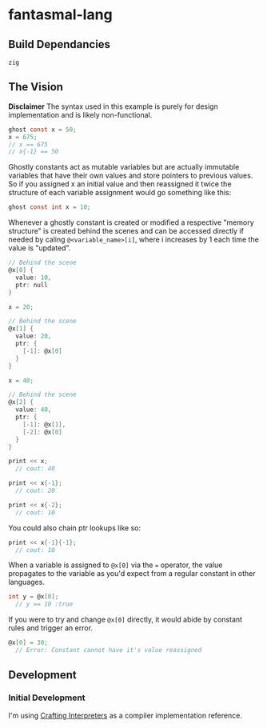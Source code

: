 # fantasmal-lang

## Build Dependancies

  `zig`

## The Vision

**Disclaimer** The syntax used in this example is purely for design implementation and is likely non-functional.

```c
ghost const x = 50;
x = 675;
// x == 675
// x{-1} == 50
```

Ghostly constants act as mutable variables but are actually immutable variables that have their own values and store pointers to previous values.
So if you assigned x an initial value and then reassigned it twice the structure of each variable assignment would go something like this:

```c
ghost const int x = 10;
```

Whenever a ghostly constant is created or modified a respective "memory structure" is created behind the scenes and can be accessed directly if needed by caling `@<variable_name>[i]`, where i increases by 1 each time the value is "updated".

```c
// Behind the scene
@x[0] {
  value: 10,
  ptr: null
}
```

```c
x = 20;
```

```c
// Behind the scene
@x[1] {
  value: 20,
  ptr: {
    [-1]: @x[0]
  }
}
```

```c
x = 40;
```

```c
// Behind the scene
@x[2] {
  value: 40,
  ptr: {
    [-1]: @x[1],
    [-2]: @x[0]
  }
}
```

```c
print << x;
  // cout: 40

print << x{-1};
  // cout: 20

print << x{-2};
  // cout: 10
```

You could also chain ptr lookups like so:

```c
print << x{-1}{-1};
  // cout: 10
```

When a variable is assigned to `@x[0]` via the `=` operator, the value propagates to the variable as you'd expect from a regular constant in other languages.

```c
int y = @x[0];
  // y == 10 :true
```

If you were to try and change `@x[0]` directly, it would abide by constant rules and trigger an error.

```c
@x[0] = 30;
  // Error: Constant cannot have it's value reassigned
```

## Development

### Initial Development

I'm using [Crafting Interpreters](https://craftinginterpreters.com) as a compiler implementation reference.
